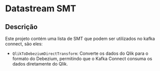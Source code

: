 # Datastream SMT

## Descrição
Este projeto contém uma lista de SMT que podem ser utilizados no kafka connect, são eles:

- `QlikToDebeziumDirectTransform`: Converte os dados do Qlik para o formato do Debezium, permitindo que o Kafka Connect consuma os dados diretamente do Qlik.